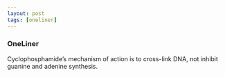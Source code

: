 ```yaml
---
layout: post
tags: [oneliner]
---
```



### OneLiner

Cyclophosphamide’s mechanism of action is to cross-link DNA, not inhibit guanine and adenine synthesis.
